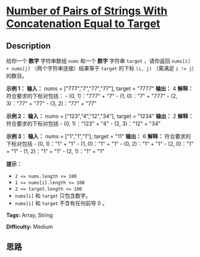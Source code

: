 # [Number of Pairs of Strings With Concatenation Equal to Target][title]

## Description

给你一个 **数字**  字符串数组 `nums` 和一个 **数字**  字符串 `target` ，请你返回 `nums[i] + nums[j]`
（两个字符串连接）结果等于 `target` 的下标 `(i, j)` （需满足 `i != j`）的数目。



**示例 1：**
            **输入：** nums = ["777","7","77","77"], target = "7777"    **输出：** 4    **解释：** 符合要求的下标对包括：    - (0, 1)："777" + "7"    - (1, 0)："7" + "777"    - (2, 3)："77" + "77"    - (3, 2)："77" + "77"    

**示例 2：**
            **输入：** nums = ["123","4","12","34"], target = "1234"    **输出：** 2    **解释：** 符合要求的下标对包括    - (0, 1)："123" + "4"    - (2, 3)："12" + "34"    

**示例 3：**
            **输入：** nums = ["1","1","1"], target = "11"    **输出：** 6    **解释：** 符合要求的下标对包括    - (0, 1)："1" + "1"    - (1, 0)："1" + "1"    - (0, 2)："1" + "1"    - (2, 0)："1" + "1"    - (1, 2)："1" + "1"    - (2, 1)："1" + "1"    



**提示：**

  * `2 <= nums.length <= 100`
  * `1 <= nums[i].length <= 100`
  * `2 <= target.length <= 100`
  * `nums[i]` 和 `target` 只包含数字。
  * `nums[i]` 和 `target` 不含有任何前导 0 。


**Tags:** Array, String

**Difficulty:** Medium

## 思路

[title]: https://leetcode-cn.com/problems/number-of-pairs-of-strings-with-concatenation-equal-to-target
